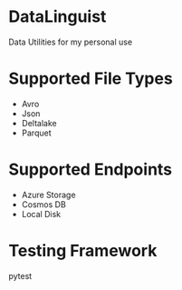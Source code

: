 # DataLinguist
Data Utilities for my personal use

# Supported File Types
* Avro
* Json
* Deltalake
* Parquet

# Supported Endpoints
* Azure Storage
* Cosmos DB
* Local Disk

# Testing Framework
pytest
